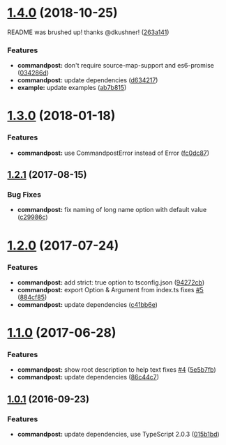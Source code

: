 <a name="1.4.0"></a>
# [1.4.0](https://github.com/vvakame/commandpost/compare/v1.3.0...v1.4.0) (2018-10-25)

README was brushed up! thanks @dkushner! ([263a141](https://github.com/vvakame/commandpost/commit/263a141))

### Features

* **commandpost:** don't require source-map-support and es6-promise ([034286d](https://github.com/vvakame/commandpost/commit/034286d))
* **commandpost:** update dependencies ([d634217](https://github.com/vvakame/commandpost/commit/d634217))
* **example:** update examples ([ab7b815](https://github.com/vvakame/commandpost/commit/ab7b815))



<a name="1.3.0"></a>
# [1.3.0](https://github.com/vvakame/commandpost/compare/v1.2.1...v1.3.0) (2018-01-18)


### Features

* **commandpost:** use CommandpostError instead of Error ([fc0dc87](https://github.com/vvakame/commandpost/commit/fc0dc87))



<a name="1.2.1"></a>
## [1.2.1](https://github.com/vvakame/commandpost/compare/v1.2.0...v1.2.1) (2017-08-15)


### Bug Fixes

* **commandpost:** fix naming of long name option with default value ([c29986c](https://github.com/vvakame/commandpost/commit/c29986c))



<a name="1.2.0"></a>
# [1.2.0](https://github.com/vvakame/commandpost/compare/v1.1.0...v1.2.0) (2017-07-24)


### Features

* **commandpost:** add strict: true option to tsconfig.json ([94272cb](https://github.com/vvakame/commandpost/commit/94272cb))
* **commandpost:** export Option & Argument from index.ts fixes [#5](https://github.com/vvakame/commandpost/issues/5) ([884cf85](https://github.com/vvakame/commandpost/commit/884cf85))
* **commandpost:** update dependencies ([c41bb6e](https://github.com/vvakame/commandpost/commit/c41bb6e))



<a name="1.1.0"></a>
# [1.1.0](https://github.com/vvakame/commandpost/compare/1.0.1...1.1.0) (2017-06-28)


### Features

* **commandpost:** show root description to help text fixes [#4](https://github.com/vvakame/commandpost/issues/4) ([5e5b7fb](https://github.com/vvakame/commandpost/commit/5e5b7fb))
* **commandpost:** update dependencies ([86c44c7](https://github.com/vvakame/commandpost/commit/86c44c7))



<a name="1.0.1"></a>
## [1.0.1](https://github.com/vvakame/commandpost/compare/1.0.0...v1.0.1) (2016-09-23)


### Features

* **commandpost:** update dependencies, use TypeScript 2.0.3 ([015b1bd](https://github.com/vvakame/commandpost/commit/015b1bd))
